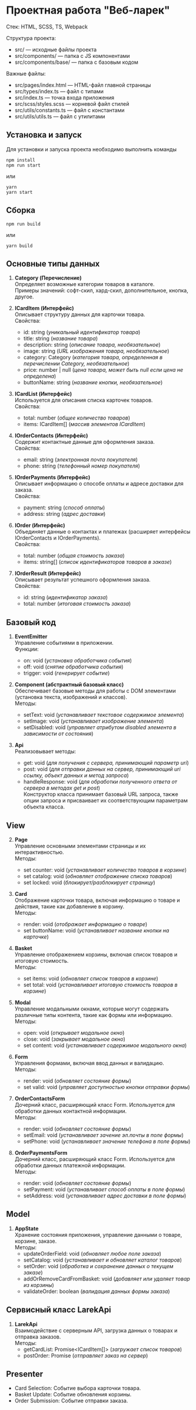 # Проектная работа "Веб-ларек"

Стек: HTML, SCSS, TS, Webpack

Структура проекта:
- src/ — исходные файлы проекта
- src/components/ — папка с JS компонентами
- src/components/base/ — папка с базовым кодом

Важные файлы:
- src/pages/index.html — HTML-файл главной страницы
- src/types/index.ts — файл с типами
- src/index.ts — точка входа приложения
- src/scss/styles.scss — корневой файл стилей
- src/utils/constants.ts — файл с константами
- src/utils/utils.ts — файл с утилитами

## Установка и запуск
Для установки и запуска проекта необходимо выполнить команды

```
npm install
npm run start
```

или

```
yarn
yarn start
```
## Сборка

```
npm run build
```

или

```
yarn build
```

## Основные типы данных

1. **Category (Перечисление)**  
Определяет возможные категории товаров в каталоге.  
Примеры значений: софт-скил, хард-скил, дополнительное, кнопка, другое.


2. **ICardItem (Интерфейс)**  
Описывает структуру данных для карточки товара.  
Свойства:
   - id: string (*уникальный идентификатор товара*)
   - title: string (*название товара*)
   - description: string (*описание товара, необязательное*)
   - image: string (*URL изображения товара, необязательное*)
   - category: Category (*категория товара, определенная в перечислении Category, необязательное*)
   - price: number | null (*цена товара, может быть null если цена не определена*)
   - buttonName: string (*название кнопки, необязательное*)


3. **ICardList (Интерфейс)**  
Используется для описания списка карточек товаров.  
Свойства:
   - total: number (*общее количество товаров*)
   - items: ICardItem[] (*массив элементов ICardItem*)


4. **IOrderContacts (Интерфейс)**  
Содержит контактные данные для оформления заказа.  
Свойства:
   - email: string (*электронная почта покупателя*)
   - phone: string (*телефонный номер покупателя*)


5. **IOrderPayments (Интерфейс)**  
Описывает информацию о способе оплаты и адресе доставки для заказа.  
Свойства:
   - payment: string (*способ оплаты*)
   - address: string (*адрес доставки*)


6. **IOrder (Интерфейс)**  
Объединяет данные о контактах и платежах (расширяет интерфейсы IOrderContacts и IOrderPayments).  
Свойства:
   - total: number (*общая стоимость заказа*)
   - items: string[] (*список идентификаторов товаров в заказе*)


7. **IOrderResult (Интерфейс)**  
Описывает результат успешного оформления заказа.  
Свойства:
   - id: string (*идентификатор заказа*)
   - total: number (*итоговая стоимость заказа*)



## Базовый код

1. **EventEmitter**  
Управление событиями в приложении.  
Функции:
   - on: void (*установка обработчика события*)
   - off: void (*снятие обработчика события*)
   - trigger: void (*генерирует событие*)


2. **Component<T> (абстрактный базовый класс)**  
Обеспечивает базовые методы для работы с DOM элементами (установка текста, изображений и классов).  
Методы:
   - setText: void (*устанавливает текстовое содержимое элемента*)
   - setImage: void (*устанавливает изображение элемента*)
   - setDisabled: void (*управляет атрибутом disabled элемента в зависимости от состояния*)


3. **Api**  
Реализовывает методы:
   - get: void (*для получения с сервера, принимающий параметр uri*)
   - post: void (*для отправки данных на сервер, принимающий uri ссылку, объект данных и метод запроса*)
   - handleResponse: void (*для обработки полученного ответа от сервера в методах get и post*)  
Конструктор класса принимает базовый URL запроса, также опции запроса и присваивает их соответствующим параметрам объекта класса.



## View

2. **Page**  
Управление основными элементами страницы и их интерактивностью.  
Методы:
   - set counter: void (*устанавливает количество товаров в корзине*)
   - set catalog: void (*обновляет отображение списка товаров*)
   - set locked: void (*блокирует/разблокирует страницу*)


3. **Card**  
Отображение карточки товара, включая информацию о товаре и действия, такие как добавление в корзину.  
Методы:
   - render: void (*отображает информацию о товаре*)
   - set buttonName: void (*устанавливает название кнопки на карточке*)


4. **Basket**  
Управление отображением корзины, включая список товаров и итоговую стоимость.  
Методы:
   - set items: void (*обновляет список товаров в корзине*)
   - set total: void (*устанавливает итоговую стоимость товаров в корзине*)


5. **Modal**  
Управление модальными окнами, которые могут содержать различные типы контента, такие как формы или информацию.  
Методы:
   - open: void (*открывает модальное окно*)
   - close: void (*закрывает модальное окно*)
   - set content: void (*устанавливает содержимое модального окна*)


6. **Form<T>**  
Управления формами, включая ввод данных и валидацию.  
Методы:
   - render: void (*обновляет состояние формы*)
   - set valid: void (*управляет доступностью кнопки отправки формы*)


7. **OrderContactsForm**  
Дочерний класс, расширяющий класс Form. Используется для обработки данных контактной информации.  
Методы:
   - render: void (*обновляет состояние формы*)
   - setEmail: void (*устанавливает зачение эл.почты в поле формы*)
   - setPhone: void (*устанавливает значение телефона в поле формы*)


8. **OrderPaymentsForm**  
Дочерний класс, расширяющий класс Form. Используется для обработки данных платежной информации.  
Методы:
   - render: void (*обновляет состояние формы*)
   - setPayment: void (*устанавливает способ оплаты в поле формы*)
   - setAddress: void (*устанавливает адрес доставки в поле формы*)



## Model

1. **AppState**  
Хранение состояния приложения, управление данными о товаре, корзине, заказе.  
Методы:
   - updateOrderField: void (*обновляет любое поле заказа*)
   - setCatalog: void (*устанавливает и обновляет каталог товаров*)
   - setOrder: void (*обработка и сохранение данных о текущем заказе*)
   - addOrRemoveCardFromBasket: void (*добавляет или удаляет товар из корзины*)
   - validateOrder: boolean (*валидация данных формы заказа*)



## Сервисный класс LarekApi

1. **LarekApi**  
Взаимодействие с серверным API, загрузка данных о товарах и отправка заказов.  
Методы:
   - getCardList: Promise<ICardItem[]> (*загружает список товаров*)
   - postOrder: Promise<IOrderResult> (*отправляет заказ на сервер*)



## Presenter

- Card Selection: Событие выбора карточки товара.
- Basket Update: Событие обновления корзины.
- Order Submission: Событие отправки заказа.